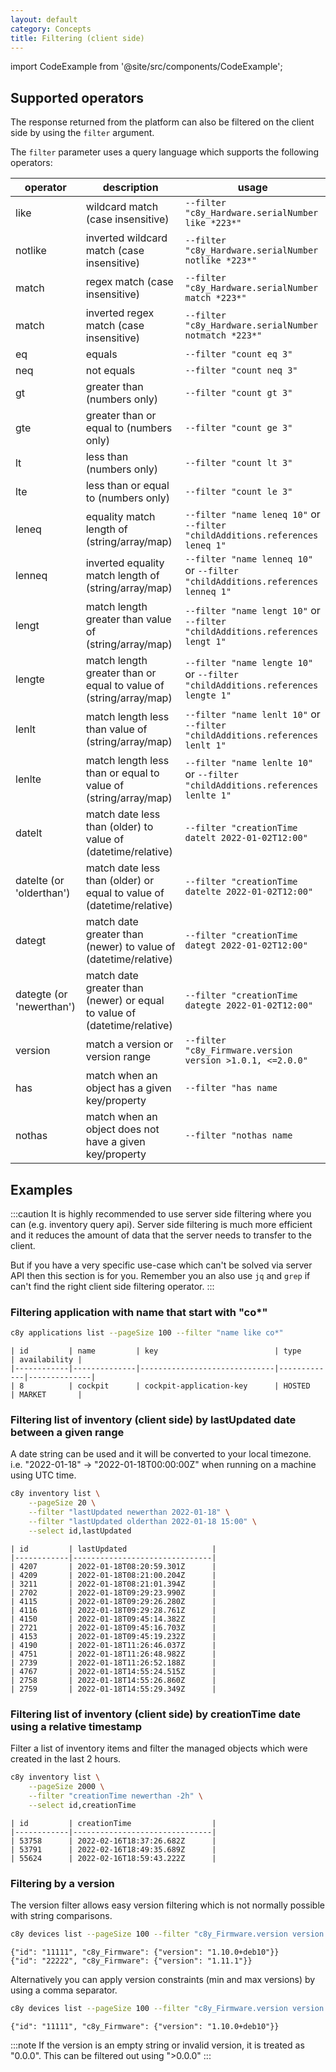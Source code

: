 ```yaml
---
layout: default
category: Concepts
title: Filtering (client side)
---
```


import CodeExample from '@site/src/components/CodeExample';

## Supported operators

The response returned from the platform can also be filtered on the client side by using the `filter` argument.

The `filter` parameter uses a query language which supports the following operators:

|operator|description|usage|
|--------|-----------|-----|
|like|wildcard match (case insensitive)|`--filter "c8y_Hardware.serialNumber like *223*"`|
|notlike|inverted wildcard match (case insensitive)|`--filter "c8y_Hardware.serialNumber notlike *223*"`|
|match|regex match (case insensitive)|`--filter "c8y_Hardware.serialNumber match *223*"`|
|match|inverted regex match (case insensitive)|`--filter "c8y_Hardware.serialNumber notmatch *223*"`|
|eq|equals|`--filter "count eq 3"`|
|neq|not equals|`--filter "count neq 3"`|
|gt| greater than (numbers only)|`--filter "count gt 3"`|
|gte|greater than or equal to (numbers only)|`--filter "count ge 3"`|
|lt|less than (numbers only)|`--filter "count lt 3"`|
|lte|less than or equal to (numbers only)|`--filter "count le 3"`|
|leneq|equality match length of (string/array/map)|`--filter "name leneq 10"` or `--filter "childAdditions.references leneq 1"`|
|lenneq|inverted equality match length of (string/array/map)|`--filter "name lenneq 10"` or `--filter "childAdditions.references lenneq 1"`|
|lengt|match length greater than value of (string/array/map)|`--filter "name lengt 10"` or `--filter "childAdditions.references lengt 1"`|
|lengte|match length greater than or equal to value of (string/array/map)|`--filter "name lengte 10"` or `--filter "childAdditions.references lengte 1"`|
|lenlt|match length less than value of (string/array/map)|`--filter "name lenlt 10"` or `--filter "childAdditions.references lenlt 1"`|
|lenlte|match length less than or equal to value of (string/array/map)|`--filter "name lenlte 10"` or `--filter "childAdditions.references lenlte 1"`|
|datelt|match date less than (older) to value of (datetime/relative)|`--filter "creationTime datelt 2022-01-02T12:00"`|
|datelte (or 'olderthan')|match date less than (older) or equal to value of (datetime/relative)|`--filter "creationTime datelte 2022-01-02T12:00"`|
|dategt|match date greater than (newer) to value of (datetime/relative)|`--filter "creationTime dategt 2022-01-02T12:00"`|
|dategte (or 'newerthan')|match date greater than (newer) or equal to value of (datetime/relative)|`--filter "creationTime dategte 2022-01-02T12:00"`|
|version|match a version or version range|`--filter "c8y_Firmware.version version >1.0.1, <=2.0.0"`|
|has|match when an object has a given key/property|`--filter "has name`|
|nothas|match when an object does not have a given key/property|`--filter "nothas name`|

## Examples

:::caution
It is highly recommended to use server side filtering where you can (e.g. inventory query api). Server side filtering is much more efficient and it reduces the amount of data that the server needs to transfer to the client.

But if you have a very specific use-case which can't be solved via server API then this section is for you. Remember you an also use `jq` and `grep` if can't find the right client side filtering operator.
:::

### Filtering application with name that start with "co*"

<CodeExample>

```bash
c8y applications list --pageSize 100 --filter "name like co*"
```

</CodeExample>

```csv title="output"
| id         | name         | key                          | type        | availability |
|------------|--------------|------------------------------|-------------|--------------|
| 8          | cockpit      | cockpit-application-key      | HOSTED      | MARKET       |
```


### Filtering list of inventory (client side) by lastUpdated date between a given range

A date string can be used and it will be converted to your local timezone. i.e. "2022-01-18" -> "2022-01-18T00:00:00Z" when running on a machine using UTC time.

<CodeExample>

```bash
c8y inventory list \
    --pageSize 20 \
    --filter "lastUpdated newerthan 2022-01-18" \
    --filter "lastUpdated olderthan 2022-01-18 15:00" \
    --select id,lastUpdated
```

</CodeExample>

```csv title="output"
| id         | lastUpdated                   |
|------------|-------------------------------|
| 4207       | 2022-01-18T08:20:59.301Z      |
| 4209       | 2022-01-18T08:21:00.204Z      |
| 3211       | 2022-01-18T08:21:01.394Z      |
| 2702       | 2022-01-18T09:29:23.990Z      |
| 4115       | 2022-01-18T09:29:26.280Z      |
| 4116       | 2022-01-18T09:29:28.761Z      |
| 4150       | 2022-01-18T09:45:14.382Z      |
| 2721       | 2022-01-18T09:45:16.703Z      |
| 4153       | 2022-01-18T09:45:19.232Z      |
| 4190       | 2022-01-18T11:26:46.037Z      |
| 4751       | 2022-01-18T11:26:48.982Z      |
| 2739       | 2022-01-18T11:26:52.188Z      |
| 4767       | 2022-01-18T14:55:24.515Z      |
| 2758       | 2022-01-18T14:55:26.860Z      |
| 2759       | 2022-01-18T14:55:29.349Z      |
```

### Filtering list of inventory (client side) by creationTime date using a relative timestamp

Filter a list of inventory items and filter the managed objects which were created in the last 2 hours.

<CodeExample>

```bash
c8y inventory list \
    --pageSize 2000 \
    --filter "creationTime newerthan -2h" \
    --select id,creationTime
```

</CodeExample>

```csv title="output"
| id         | creationTime                  |
|------------|-------------------------------|
| 53758      | 2022-02-16T18:37:26.682Z      |
| 53791      | 2022-02-16T18:49:35.689Z      |
| 55624      | 2022-02-16T18:59:43.222Z      |
```

### Filtering by a version

The version filter allows easy version filtering which is not normally possible with string comparisons.

<CodeExample>

```bash
c8y devices list --pageSize 100 --filter "c8y_Firmware.version version >=1.10.0" -o json -c
```

</CodeExample>

```csv title="output"
{"id": "11111", "c8y_Firmware": {"version": "1.10.0+deb10"}}
{"id": "22222", "c8y_Firmware": {"version": "1.11.1"}}
```

Alternatively you can apply version constraints (min and max versions) by using a comma separator.

<CodeExample>

```bash
c8y devices list --pageSize 100 --filter "c8y_Firmware.version version >=1.10.0, <1.11.0" -o json -c
```

</CodeExample>

```csv title="output"
{"id": "11111", "c8y_Firmware": {"version": "1.10.0+deb10"}}
```

:::note
If the version is an empty string or invalid version, it is treated as "0.0.0". This can be filtered out using ">0.0.0"
:::
